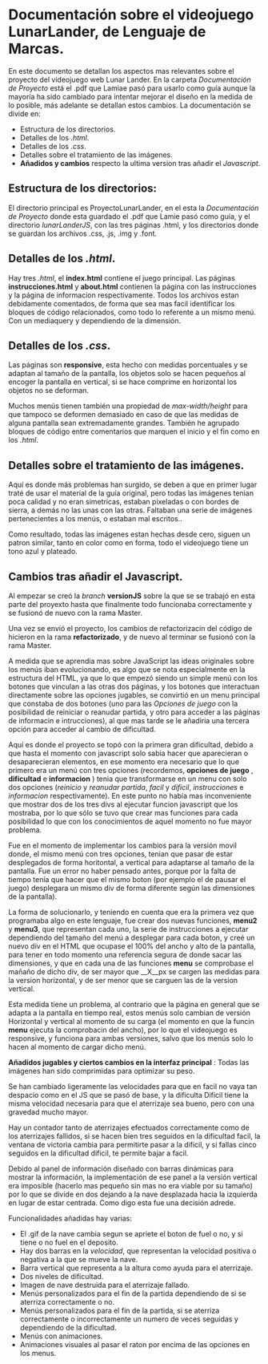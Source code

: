 # Documentación sobre el videojuego LunarLander, de Lenguaje de Marcas.
En este documento se detallan los aspectos mas relevantes sobre el proyecto del videojuego web Lunar Lander.
En la carpeta _Documentación de Proyecto_ está el .pdf que Lamiae pasó para usarlo como guía aunque la mayoría ha sido cambiado para intentar mejorar el diseño en la medida de lo posible, más adelante se detallan estos cambios. La documentación se divide en:

* Estructura de los directorios.
* Detalles de los _.html_.
* Detalles de los _.css_.
* Detalles sobre el tratamiento de las imágenes.
* __Añadidos y cambios__ respecto la ultima version tras añadir el _Javascript_.

## Estructura de los directorios:
El directorio principal es ProyectoLunarLander, en el esta la _Documentación de Proyecto_ donde esta guardado el .pdf que Lamie pasó como guía, y el directorio _lunarLanderJS_, con las tres páginas .html, y los directorios donde se guardan los archivos .css, .js, .img y .font.

## Detalles de los _.html_.
Hay tres _.html_, el  __index.html__ contiene el juego principal.
Las páginas __instrucciones.html__ y __about.html__ contienen la página con las instrucciones y la página de informacion respectivamente.
Todos los archivos estan debidamente comentados, de forma que sea mas facil identificar los bloques de código relacionados, como todo lo referente a un mismo menú. Con un mediaquery y dependiendo de la dimensión.

## Detalles de los _.css_.
Las páginas son __responsive__, esta hecho con medidas porcentuales y se adaptan al tamaño de la pantalla,  los objetos solo se hacen pequeños al encoger la pantalla en vertical, si se hace comprime en horizontal los objetos no se deforman.

Muchos menús tienen también una propiedad de _max-width/height_ para que tampoco se deformen demasiado en caso de que las medidas de alguna pantalla sean extremadamente grandes.
También he agrupado bloques de código entre comentarios que marquen el inicio y el fin como en los _.html_.


## Detalles sobre el tratamiento de las imágenes.
Aquí es donde más problemas han surgido, se deben a que en primer lugar traté de usar el material de la guía original, pero todas las imágenes tenian poca calidad y no eran simetricas, estaban pixeladas o con bordes de sierra, a demás no las unas con las otras. Faltaban una serie de imágenes pertenecientes a los menús, o estaban mal escritos..

Como resultado, todas las imágenes estan hechas desde cero, siguen un patron similar, tanto en color como en forma, todo el videojuego tiene un tono azul y plateado.


## Cambios tras añadir el Javascript.

Al empezar se creó la _branch_ __versionJS__ sobre la que se se trabajó en esta parte del proyexto hasta que finalmente todo funcionaba correctamente y se fusionó de nuevo con la rama Master.

Una vez se envió el proyecto, los cambios de refactorizacin del código de hicieron en la rama __refactorizado__, y de nuevo al terminar se fusionó con la rama Master.

A medida que se aprendia mas sobre JavaScript las ideas originales sobre los menús iban evolucionando, es algo que se nota especialmente en la estructura del HTML, ya que lo que empezó siendo un simple menú con los botones que vinculan a las otras dos páginas, y los botones que interactuan directamente sobre las opciones jugables, se convirtió en un menu principal que constaba de dos botones (uno para las _Opciones de juego_ con la posibilidad de reiniciar o reanudar partida, y otro para acceder a las páginas de informacin e intrucciones), al que mas tarde se le añadiria una tercera opción para acceder al cambio de dificultad.

Aquí es donde el proyecto se topó con la primera gran dificultad, debido a que hasta el momento con javascript solo sabia hacer que aparecieran o desaparecieran elementos, en ese momento era necesario que lo que primero era un menú con tres opciones (recordemos, __opciones de juego__ , __dificultad__ e __informacion__ ) tenia que transformarse en un menu con solo dos opciones (_reinicio_ y _reanudar partida_, _facil_ y _dificil_, _instrucciones_ e _informacion_ respectivamente).
En este punto no había mas inconveniente que mostrar dos de los tres divs al ejecutar funcion javascript que los mostraba, por lo que sólo se tuvo que crear mas funciones para cada posibilidad lo que con los conocimientos de aquel momento no fue mayor problema.

Fue en el momento de implementar los cambios para la versión movil donde, el mismo menú con tres opciones, tenian que pasar de estar desplegados de forma horitontal, a vertical para adaptarse al tamaño de la pantalla. Fue un error no haber pensado antes, porque por la falta de tiempo tenía que hacer que el mismo boton (por ejemplo el de pausar el juego) desplegara un mismo div de forma diferente según las dimensiones de la pantalla).

La forma de solucionarlo, y teniendo en cuenta que era la primera vez que programaba algo en este lenguaje, fue crear dos nuevas funciones, __menu2__ y __menu3__, que representan cada uno, la serie de instrucciones a ejecutar dependiendo del tamaño del menú a desplegar para cada boton, y creé un nuevo div en el HTML que ocupase el 100% del ancho y alto de la pantalla, para tener en todo momento una referencia segura de donde sacar las dimensiones, y que en cada una de las funciones __menu__ se comprobase el mañaño de dicho div, de ser mayor que __X__px se cargen las medidas para la version horizontal, y de ser menor que se carguen las de la version vertical.

Esta medida tiene un problema, al contrario que la página en general que se adapta a la pantalla en tiempo real, estos menús solo cambian de versión Horizontal y vertical al momento de su carga (el momento en que la funcin __menu__ ejecuta la comprobacin del ancho), por lo que el videojuego es responsive, y funciona para ambas versiones, salvo que los menús solo lo hacen al momento de cargar dicho menú.


__Añadidos jugables y ciertos cambios en la interfaz principal__ :
Todas las imágenes han sido comprimidas para optimizar su peso.

Se han cambiado ligeramente las velocidades para que en facil no vaya tan despacio como en el JS que se pasó de base, y la dificulta Dificil tiene la misma velocidad necesaria para que el aterrizaje sea bueno, pero con una gravedad mucho mayor.

Hay un contador tanto de aterrizajes efectuados correctamente como de los aterrizajes fallidos, si se hacen bien tres seguidos en la dificultad facil, la ventana de victoria cambia para permitirte pasar a la dificil, y si fallas cinco seguidos en la dificultad dificil, te permite bajar a facil.

Debido al panel de información diseñado con barras dinámicas para mostrar la información, la implementación de ese panel a la versión vertical era imposible (hacerlo mas pequeño sin mas no era viable por su tamaño) por lo que se divide en dos dejando a la nave desplazada hacia la izquierda en lugar de estar centrada. Como digo esta fue una decisión adrede.

Funcionalidades añadidas hay varias:
  - El .gif de la nave cambia segun se apriete el boton de fuel o no, y si tiene o no fuel en el deposito.
  - Hay dos barras en la _velocidad_, que representan la velocidad positiva o negativa a la que se mueve la nave.
  - Barra vertical que representa a la altura como ayuda para el aterrizaje.
  - Dos niveles de dificultad.
  - Imagen de nave destruida para el aterrizaje fallado.
  - Menús personalizados para el fin de la partida dependiendo de si se aterriza correctamente o no.
  - Menús personalizados para el fin de la partida, si se aterriza correctamente o incorrectamente un numero de veces seguidas y dependiendo de la dificultad.
  - Menús con animaciones.
  - Animaciones visuales al pasar el raton por encima de las opciones en los menus.
